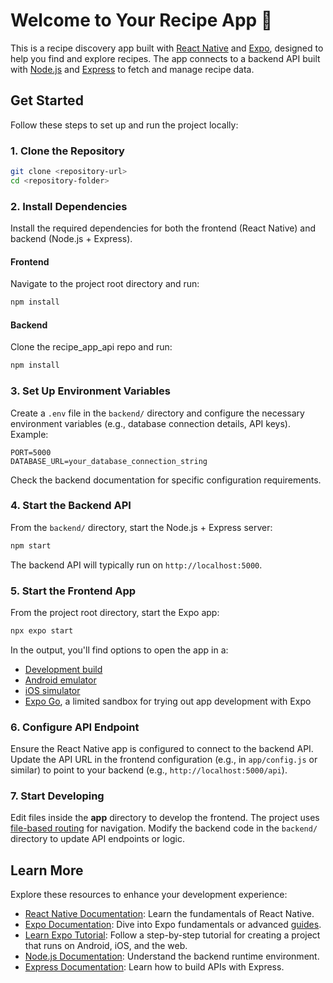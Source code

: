 <xaiArtifact artifact_id="a417bf56-027f-4dfd-9a5c-54600c9747e0" artifact_version_id="b5f7ba12-d73a-40f3-b356-f6aa6911fea2" title="README.md" contentType="text/markdown">

# Welcome to Your Recipe App 👋

This is a recipe discovery app built with [React Native](https://reactnative.dev/) and [Expo](https://expo.dev), designed to help you find and explore recipes. The app connects to a backend API built with [Node.js](https://nodejs.org/) and [Express](https://expressjs.com/) to fetch and manage recipe data.

## Get Started

Follow these steps to set up and run the project locally:

### 1. Clone the Repository

```bash
git clone <repository-url>
cd <repository-folder>
```

### 2. Install Dependencies

Install the required dependencies for both the frontend (React Native) and backend (Node.js + Express).

#### Frontend
Navigate to the project root directory and run:

```bash
npm install
```

#### Backend
Clone the recipe_app_api repo and run:

```bash
npm install
```

### 3. Set Up Environment Variables

Create a `.env` file in the `backend/` directory and configure the necessary environment variables (e.g., database connection details, API keys). Example:

```env
PORT=5000
DATABASE_URL=your_database_connection_string
```

Check the backend documentation for specific configuration requirements.

### 4. Start the Backend API

From the `backend/` directory, start the Node.js + Express server:

```bash
npm start
```

The backend API will typically run on `http://localhost:5000`.

### 5. Start the Frontend App

From the project root directory, start the Expo app:

```bash
npx expo start
```

In the output, you'll find options to open the app in a:

- [Development build](https://docs.expo.dev/develop/development-builds/introduction/)
- [Android emulator](https://docs.expo.dev/workflow/android-studio-emulator/)
- [iOS simulator](https://docs.expo.dev/workflow/ios-simulator/)
- [Expo Go](https://expo.dev/go), a limited sandbox for trying out app development with Expo

### 6. Configure API Endpoint

Ensure the React Native app is configured to connect to the backend API. Update the API URL in the frontend configuration (e.g., in `app/config.js` or similar) to point to your backend (e.g., `http://localhost:5000/api`).

### 7. Start Developing

Edit files inside the **app** directory to develop the frontend. The project uses [file-based routing](https://docs.expo.dev/router/introduction) for navigation. Modify the backend code in the `backend/` directory to update API endpoints or logic.

## Learn More

Explore these resources to enhance your development experience:

- [React Native Documentation](https://reactnative.dev/docs/getting-started): Learn the fundamentals of React Native.
- [Expo Documentation](https://docs.expo.dev/): Dive into Expo fundamentals or advanced [guides](https://docs.expo.dev/guides).
- [Learn Expo Tutorial](https://docs.expo.dev/tutorial/introduction/): Follow a step-by-step tutorial for creating a project that runs on Android, iOS, and the web.
- [Node.js Documentation](https://nodejs.org/en/docs/): Understand the backend runtime environment.
- [Express Documentation](https://expressjs.com/en/starter/installing.html): Learn how to build APIs with Express.

</xaiArtifact>
